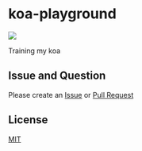 # koa-playground

![][license-url]

Training my koa

## Issue and Question

Please create an [Issue](https://github.com/Sunny-Kid/koa-playground/issues) or [Pull Request](https://github.com/Sunny-Kid/koa-playground/pulls)

## License

[MIT](https://github.com/Sunny-Kid/koa-playground/blob/master/LICENSE)

[license-url]: https://img.shields.io/npm/l/koa-playground.svg
